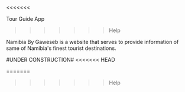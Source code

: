 <<<<<<< 


Tour Guide App

>>>>>>> Help

Namibia By Gaweseb is a website that
serves to provide information of 
same of Namibia's finest tourist 
destinations.

#UNDER CONSTRUCTION#
<<<<<<< HEAD

=======
>>>>>>> Help
